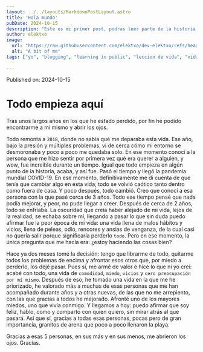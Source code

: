 ```yaml
---
layout: ../../layouts/MarkdownPostLayout.astro
title: 'Hola mundo'
pubDate: 2024-10-15
description: "Este es mi primer post, podras leer parte de la historia tras de mi"
author: elektxo
image:
  url: "https://raw.githubusercontent.com/elektxo/dev-elektxo/refs/heads/main/src/pages/imgs/una_nueva_vida.jpg"
  alt: "A bit of me"
tags: ["yo", "blogging", "learning in public", "leccion de vida", "vida", "cambio", "superacion"]

---
```

Published on: 2024-10-15

# Todo empieza aquí

Tras unos largos años en los que he estado perdido, por fin he podido encontrarme a mí mismo y abrir los ojos.

Todo remonta a `2018`, donde no sabía qué me deparaba esta vida. Ese año, bajo la presión y múltiples problemas, vi de cerca cómo mi entorno se desmoronaba y poco a poco me quedaba solo. En ese momento conocí a la persona que me hizo sentir por primera vez qué era querer a alguien, y wow, fue increíble durante un tiempo. Igual que todo empieza en algún punto de la historia, acaba, y así fue. Pasó el tiempo y llegó la pandemia mundial COVID-19. En ese momento, definitivamente me di cuenta de que tenía que cambiar algo en esta vida; todo se volvió caótico tanto dentro como fuera de casa. Y poco después, todo cambió. Creo que conocí a esa persona con la que pasé cerca de 3 años. Todo ese tiempo pensé que nada podía mejorar, y peor, no pude llegar a creer. Después de cerca de 2 años, todo se enfriaba. La oscuridad que creía haber alejado de mi vida, lejos de la realidad, se echaba sobre mí, llegando a pasar lo que sin duda puedo afirmar fue la peor época de mi vida: una vida llena de malos hábitos y vicios, llena de peleas, odio, rencores y ansias de venganza, de la cual casi no quería salir porque significaría perderlo `todo`. Pero en ese momento, la única pregunta que me hacía era: ¿estoy haciendo las cosas bien?

Hace ya dos meses tomé la decisión: tengo que librarme de todo, quitarme todos los problemas de encima y afrontar esos otros que, por miedo a perderlo, los dejé pasar. Pues sí, me armé de valor e hice lo que ni yo creí: acabé con todo, una vida de `comodidad`, `miedo`, `vicios` y `cero preocupación por mí mismo`. Después de eso, he tomado una vida en la que me he priorizado, he valorado más a muchas de esas personas que me han acompañado durante años y a otras nuevas, de las que no me arrepiento, con las que gracias a todos he mejorado. Afronté uno de los mayores miedos, uno que vivía conmigo. Y llegamos a hoy: puedo afirmar que soy feliz, hablo, como y comparto con quien quiero, sin mirar atrás al que pasará. Así que sí, gracias a todas esas personas, pocas pero de gran importancia, granitos de arena que poco a poco llenaron la playa.

Gracias a esas 5 personas, en sus más y en sus menos, me abrieron los ojos. Gracias.